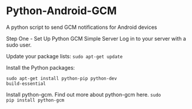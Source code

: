 # Python-Android-GCM
A python script to send GCM notifications for Android devices

Step One - Set Up Python GCM Simple Server
Log in to your server with a sudo user.

Update your package lists:
<code>sudo apt-get update</code>

Install the Python packages:

<code>sudo apt-get install python-pip python-dev build-essential</code>

Install python-gcm. Find out more about python-gcm here.
<code>sudo pip install python-gcm</code>
